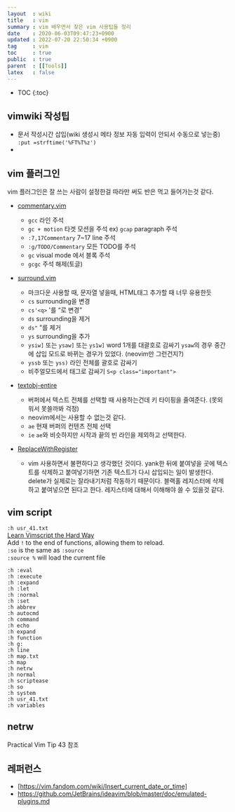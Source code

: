 ```yaml
---
layout  : wiki
title   : vim
summary : vim 배우면서 찾은 vim 사용팁들 정리
date    : 2020-06-03T09:47:23+0900
updated : 2022-07-20 22:50:34 +0900
tag     : vim
toc     : true
public  : true
parent  : [[Tools]]
latex   : false
---
```

* TOC
{:toc}

## vimwiki 작성팁

- 문서 작성시간 삽입(wiki 생성시 메타 정보 자동 입력이 안되서 수동으로 넣는중) `:put =strftime('%FT%T%z')`
- 

## vim 플러그인

vim 플러그인은 잘 쓰는 사람이 설정한걸 따라만 써도 반은 먹고 들어가는것 같다.

- [commentary.vim](https://github.com/tpope/vim-commentary)

	- `gcc` 라인 주석
	- `gc + motion` 타겟 모션을 주석 ex) `gcap` paragraph 주석 
	- `:7,17Commentary` 7~17 line 주석
	- `:g/TODO/Commentary` 모든 TODO를 주석
	- `gc` visual mode 에서 블록 주석
	- `gcgc` 주석 해제(토글)

- [surround.vim](https://github.com/tpope/vim-surround)

	- 마크다운 사용할 때, 문자열 넣을때, HTML태그 추가할 때 너무 유용한듯
	- `cs` surrounding을 변경
	- `cs'<q>` '를 <q>로 변경
	- `ds` surrounding을 제거
	- `ds"` "를 제거
	- `ys` surrounding을 추가
	- `ysiw]` 또는 `ysaw]` 또는 `ys1w]` word 1개를 대괄호로 감싸기 `ysaw`의 경우 중간에 삽입 모드로 바뀌는 경우가 있었다. (neovim만 그런건지?)
	- `yssb` 또는 `yss)` 라인 전체를 괄호로 감싸기
	- 비주얼모드에서 태그로 감싸기 `S<p class="important">`

- [textobj-entire](https://github.com/kana/vim-textobj-entire)

	- 버퍼에서 텍스트 전체를 선택할 때 사용하는건데 키 타이핑을 줄여준다. (못외워서 못쓸까봐 걱정)
	- neovim에서는 사용할 수 없는것 같다.
	- `ae` 현재 버퍼의 컨텐츠 전체 선택
	- `ie` `ae`와 비슷하지만 시작과 끝의 빈 라인을 제외하고 선택한다.

- [ReplaceWithRegister](https://github.com/vim-scripts/ReplaceWithRegister)

	- vim 사용하면서 불편하다고 생각했던 것이다. yank한 뒤에 붙여넣을 곳에 텍스트를 삭제하고 붙여넣기하면 기존 텍스트가 다시 삽입되는 일이 발생한다. delete가 실제로는 잘라내기처럼 작동하기 때문이다. 블랙홀 레지스터에 삭제하고 붙여넣으면 된다고 한다. 레지스터에 대해서 이해해야 쓸 수 있을것 같다.

## vim script
`:h usr_41.txt`  
[Learn Vimscript the Hard Way](https://learnvimscriptthehardway.stevelosh.com/)  
Add `!` to the end of functions, allowing them to reload.  
`:so` is the same as `:source`  
`:source %` will load the current file  

```
:h :eval
:h :execute
:h :expand
:h :let
:h :normal
:h :set
:h abbrev
:h autocmd
:h command
:h echo
:h expand
:h function
:h g:
:h line
:h map.txt
:h map
:h netrw
:h normal
:h scriptease
:h so
:h system
:h usr_41.txt
:h variables
```

## netrw
Practical Vim Tip 43 참조

## 레퍼런스
- [https://vim.fandom.com/wiki/Insert_current_date_or_time]
- https://github.com/JetBrains/ideavim/blob/master/doc/emulated-plugins.md


